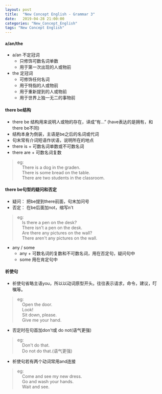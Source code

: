 ```yaml
---
layout: post
title:  "New Concept English - Grammar 3"
date:   2019-04-28 21:00:00
categories: "New_Concept_English"
tags: "New Concept English"
---
```

#### a/an/the
* a/an 不定冠词  
  + 只修饰可数名词单数
  + 用于第一次出现的人或物前
* the 定冠词
  + 可修饰任何名词
  + 用于特指的人或物前
  + 用于重新提到的人或物前
  + 用于世界上独一无二的事物前

#### there be结构
* there be 结构用来说明人或物的存在，译成“有...” (have表达的是拥有，和there be不同)
* 结构本身为倒装，主语是be之后的名词或代词
* 句末常有介词短语作状语，说明所在的地点
* there is + 可数名词单数或不可数名词
* there are + 可数名词复数
> eg:  
  &nbsp;&nbsp;&nbsp;&nbsp;There is a dog in the graden.  
  &nbsp;&nbsp;&nbsp;&nbsp;There is some bread on the table.  
  &nbsp;&nbsp;&nbsp;&nbsp;There are two students in the classroom.

#### there be句型的疑问和否定
* 疑问： 把be提到there前面，句末加问号
* 否定： 在be后面加not，缩写n't
> eg:  
  &nbsp;&nbsp;&nbsp;&nbsp;Is there a pen on the desk?  
  &nbsp;&nbsp;&nbsp;&nbsp;There isn't a pen on the desk.  
  &nbsp;&nbsp;&nbsp;&nbsp;Are there any pictures on the wall?  
  &nbsp;&nbsp;&nbsp;&nbsp;There aren't any pictures on the wall.
* any / some
  + any + 可数名词的复数和不可数名词，用在否定句，疑问句中
  + some 用在肯定句中

#### 祈使句
* 祈使句省略主语you，所以以动词原型开头。往往表示请求，命令，建议，叮嘱等。
> eg:  
  &nbsp;&nbsp;&nbsp;&nbsp;Open the door.  
  &nbsp;&nbsp;&nbsp;&nbsp;Look!  
  &nbsp;&nbsp;&nbsp;&nbsp;Sit down, please.  
  &nbsp;&nbsp;&nbsp;&nbsp;Give me your hand.  
* 否定时在句首加don't或 do not(语气更强)
> eg:  
  &nbsp;&nbsp;&nbsp;&nbsp;Don't do that.  
  &nbsp;&nbsp;&nbsp;&nbsp;Do not do that.(语气更强)
* 祈使句若有两个动词常用and连接
> eg:  
  &nbsp;&nbsp;&nbsp;&nbsp;Come and see my new dress.  
  &nbsp;&nbsp;&nbsp;&nbsp;Go and wash your hands.  
  &nbsp;&nbsp;&nbsp;&nbsp;Wait and see.

